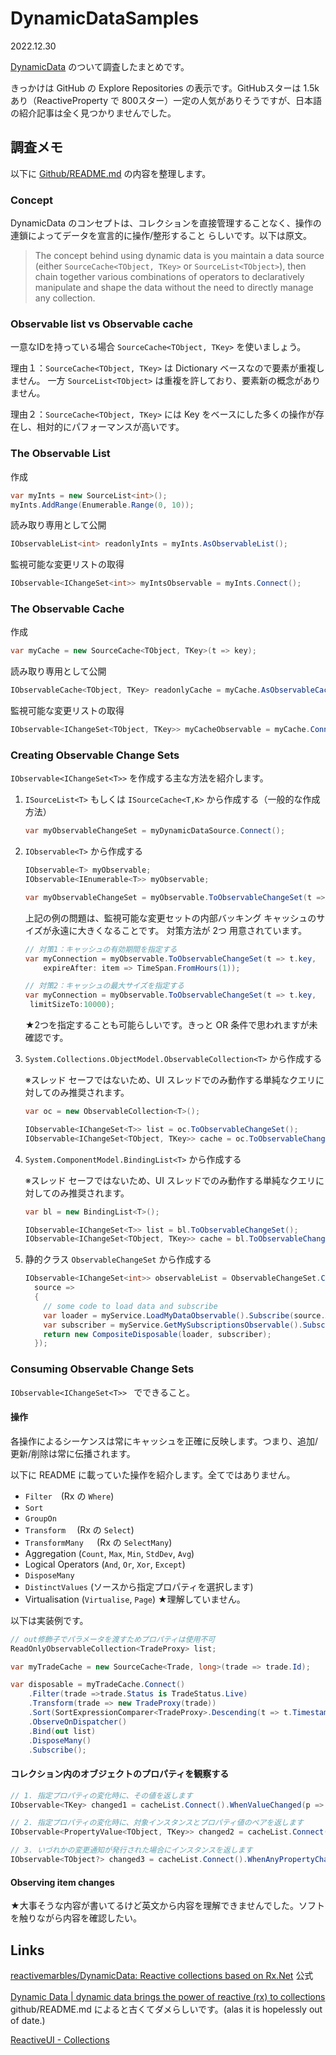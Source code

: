 # DynamicDataSamples

2022.12.30

[DynamicData](https://github.com/reactivemarbles/DynamicData) のついて調査したまとめです。

きっかけは GitHub の Explore Repositories の表示です。GitHubスターは 1.5k あり（ReactiveProperty で 800スター）一定の人気がありそうですが、日本語の紹介記事は全く見つかりませんでした。

## 調査メモ

以下に [Github/README.md](https://github.com/reactivemarbles/DynamicData) の内容を整理します。

### Concept 

DynamicData のコンセプトは、コレクションを直接管理することなく、操作の連鎖によってデータを宣言的に操作/整形すること らしいです。以下は原文。

> The concept behind using dynamic data is you maintain a data source (either `SourceCache<TObject, TKey>` or `SourceList<TObject>`), then chain together various combinations of operators to declaratively manipulate and shape the data without the need to directly manage any collection.

### Observable list vs Observable cache

一意なIDを持っている場合 `SourceCache<TObject, TKey>` を使いましょう。

理由１：`SourceCache<TObject, TKey>` は Dictionary ベースなので要素が重複しません。 一方 `SourceList<TObject>` は重複を許しており、要素新の概念がありません。

理由２：`SourceCache<TObject, TKey>` には Key をベースにした多くの操作が存在し、相対的にパフォーマンスが高いです。

### The Observable List

作成

```cs
var myInts = new SourceList<int>();
myInts.AddRange(Enumerable.Range(0, 10));
```

読み取り専用として公開

```cs
IObservableList<int> readonlyInts = myInts.AsObservableList();
```

監視可能な変更リストの取得

```cs
IObservable<IChangeSet<int>> myIntsObservable = myInts.Connect();
```

### The Observable Cache

作成

```cs
var myCache = new SourceCache<TObject, TKey>(t => key);
```

読み取り専用として公開

```cs
IObservableCache<TObject, TKey> readonlyCache = myCache.AsObservableCache();
```

監視可能な変更リストの取得

```cs
IObservable<IChangeSet<TObject, TKey>> myCacheObservable = myCache.Connect();
```

### Creating Observable Change Sets

`IObservable<IChangeSet<T>>` を作成する主な方法を紹介します。

1. `ISourceList<T>`  もしくは `ISourceCache<T,K>` から作成する（一般的な作成方法）

   ```cs
   var myObservableChangeSet = myDynamicDataSource.Connect();
   ```

2. `IObservable<T>` から作成する

   ```cs
   IObservable<T> myObservable;
   IObservable<IEnumerable<T>> myObservable;
   
   var myObservableChangeSet = myObservable.ToObservableChangeSet(t => t.key);
   ```

   上記の例の問題は、監視可能な変更セットの内部バッキング キャッシュのサイズが永遠に大きくなることです。 対策方法が 2つ 用意されています。

   ```cs
   // 対策1：キャッシュの有効期間を指定する
   var myConnection = myObservable.ToObservableChangeSet(t => t.key,
       expireAfter: item => TimeSpan.FromHours(1));
   ```

   ```cs
   // 対策2：キャッシュの最大サイズを指定する
   var myConnection = myObservable.ToObservableChangeSet(t => t.key,
   	limitSizeTo:10000);
   ```

   ★2つを指定することも可能らしいです。きっと OR 条件で思われますが未確認です。

3. `System.Collections.ObjectModel.ObservableCollection<T>` から作成する

   ※スレッド セーフではないため、UI スレッドでのみ動作する単純なクエリに対してのみ推奨されます。

   ```cs
   var oc = new ObservableCollection<T>();
   
   IObservable<IChangeSet<T>> list = oc.ToObservableChangeSet();
   IObservable<IChangeSet<TObject, TKey>> cache = oc.ToObservableChangeSet(x => x.Key);
   ```

4. `System.ComponentModel.BindingList<T>` から作成する

   ※スレッド セーフではないため、UI スレッドでのみ動作する単純なクエリに対してのみ推奨されます。

   ```cs
   var bl = new BindingList<T>();
   
   IObservable<IChangeSet<T>> list = bl.ToObservableChangeSet();
   IObservable<IChangeSet<TObject, TKey>> cache = bl.ToObservableChangeSet(x => x.Key);
   ```

5. 静的クラス `ObservableChangeSet` から作成する

   ```cs
   IObservable<IChangeSet<int>> observableList = ObservableChangeSet.Create<int>(
     source =>
     {
       // some code to load data and subscribe
       var loader = myService.LoadMyDataObservable().Subscribe(source.Add);
       var subscriber = myService.GetMySubscriptionsObservable().Subscribe(source.Add);
       return new CompositeDisposable(loader, subscriber);
     });
   ```

### Consuming Observable Change Sets

`IObservable<IChangeSet<T>> ` でできること。

#### 操作

各操作によるシーケンスは常にキャッシュを正確に反映します。つまり、追加/更新/削除は常に伝播されます。

以下に README に載っていた操作を紹介します。全てではありません。

- `Filter`　(Rx の `Where`)
- `Sort`
- `GroupOn`
- `Transform` 　(Rx の `Select`)
- `TransformMany `　(Rx の `SelectMany`)
- Aggregation (`Count`, `Max`, `Min`, `StdDev`, `Avg`)
- Logical Operators (`And`, `Or`, `Xor`, `Except`)
- `DisposeMany`
- `DistinctValues` (ソースから指定プロパティを選択します)
- Virtualisation (`Virtualise`, `Page`)   ★理解していません。

以下は実装例です。

```cs
// out修飾子でパラメータを渡すためプロパティは使用不可
ReadOnlyObservableCollection<TradeProxy> list;

var myTradeCache = new SourceCache<Trade, long>(trade => trade.Id);

var disposable = myTradeCache.Connect() 
    .Filter(trade =>trade.Status is TradeStatus.Live) 
    .Transform(trade => new TradeProxy(trade))
    .Sort(SortExpressionComparer<TradeProxy>.Descending(t => t.Timestamp))
    .ObserveOnDispatcher()
    .Bind(out list) 
    .DisposeMany()
    .Subscribe();
```

#### コレクション内のオブジェクトのプロパティを観察する

```cs
// 1. 指定プロパティの変化時に、その値を返します
IObservable<TKey> changed1 = cacheList.Connect().WhenValueChanged(p => p.Key);

// 2. 指定プロパティの変化時に、対象インスタンスとプロパティ値のペアを返します
IObservable<PropertyValue<TObject, TKey>> changed2 = cacheList.Connect().WhenPropertyChanged(p => p.Key);

// 3. いづれかの変更通知が発行された場合にインスタンスを返します
IObservable<TObject?> changed3 = cacheList.Connect().WhenAnyPropertyChanged();
```

#### Observing item changes

★大事そうな内容が書いてるけど英文から内容を理解できませんでした。ソフトを触りながら内容を確認したい。



## Links

[reactivemarbles/DynamicData: Reactive collections based on Rx.Net](https://github.com/reactivemarbles/DynamicData)  公式

[Dynamic Data | dynamic data brings the power of reactive (rx) to collections](https://dynamic-data.org/)　github/README.md によると古くてダメらしいです。(alas it is hopelessly out of date.)

[ReactiveUI - Collections](https://www.reactiveui.net/docs/handbook/collections/)



